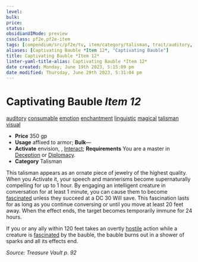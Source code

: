 ```yaml
---
level:
bulk:
price:
status:
obsidianUIMode: preview
cssclass: pf2e,pf2e-item
tags: [compendium/src/pf2e/tv, item/category/talisman, trait/auditory, trait/consumable, trait/emotion, trait/enchantment, trait/linguistic, trait/magical, trait/talisman, trait/visual]
aliases: [Captivating Bauble *Item 12*, "Captivating Bauble"]
title: Captivating Bauble *Item 12*
linter-yaml-title-alias: Captivating Bauble *Item 12*
date created: Monday, June 19th 2023, 5:15:09 pm
date modified: Thursday, June 29th 2023, 5:31:04 pm
---
```


# Captivating Bauble *Item 12*

[auditory](rules/traits/auditory.md) [consumable](rules/traits/consumable.md) [emotion](rules/traits/emotion.md) [enchantment](rules/traits/enchantment.md) [linguistic](rules/traits/linguistic.md) [magical](rules/traits/magical.md) [talisman](rules/traits/talisman.md) [visual](rules/traits/visual.md)  

- **Price** 350 gp
- **Usage** affixed to armor; **Bulk**—
- **Activate** envision, , [Interact](rules/actions/interact.md); **Requirements** You are a master in [Deception](compendium/skills.md#Deception) or [Diplomacy](compendium/skills.md#Diplomacy).
- **Category** Talisman

This talisman appears as an ornate piece of jewelry of the highest quality. When you Activate it, your speech and mannerisms become supernaturally compelling for up to 1 hour. By engaging an intelligent creature in conversation for at least 1 minute, you can cause them to become [fascinated](rules/conditions.md#Fascinated) unless they succeed at a DC 30 Will save. This fascination lasts for as long as you continue conversing or until you move at least 20 feet away. When the effect ends, the target becomes temporarily immune for 24 hours.

If you or any ally within 120 feet takes an overtly [hostile](rules/conditions.md#Hostile) action while a creature is [fascinated](rules/conditions.md#Fascinated) by the bauble, the bauble burns out in a shower of sparks and all its effects end.

*Source: Treasure Vault p. 92*
